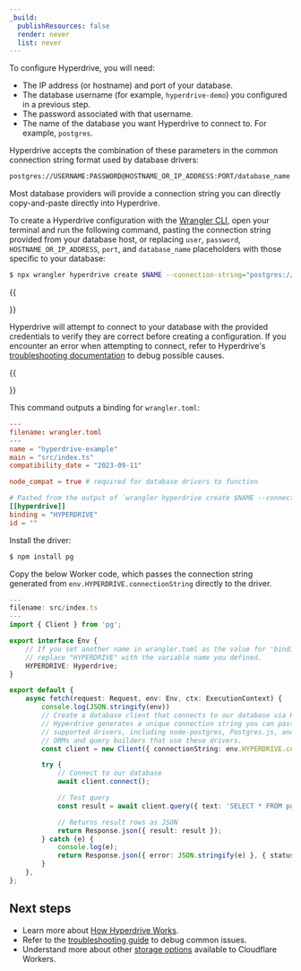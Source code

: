 ```yaml
---
_build:
  publishResources: false
  render: never
  list: never
---
```


To configure Hyperdrive, you will need:

- The IP address (or hostname) and port of your database.
- The database username (for example, `hyperdrive-demo`) you configured in a previous step.
- The password associated with that username.
- The name of the database you want Hyperdrive to connect to. For example, `postgres`.

Hyperdrive accepts the combination of these parameters in the common connection string format used by database drivers:

```sh
postgres://USERNAME:PASSWORD@HOSTNAME_OR_IP_ADDRESS:PORT/database_name
```

Most database providers will provide a connection string you can directly copy-and-paste directly into Hyperdrive.

To create a Hyperdrive configuration with the [Wrangler CLI](/workers/wrangler/install-and-update/), open your terminal and run the following command, pasting the connection string provided from your database host, or replacing `user`, `password`, `HOSTNAME_OR_IP_ADDRESS`, `port`, and `database_name` placeholders with those specific to your database:

```sh
$ npx wrangler hyperdrive create $NAME --connection-string="postgres://user:password@HOSTNAME_OR_IP_ADDRESS:PORT/database_name"
```

{{<Aside type="note">}}

Hyperdrive will attempt to connect to your database with the provided credentials to verify they are correct before creating a configuration. If you encounter an error when attempting to connect, refer to Hyperdrive's [troubleshooting documentation](/hyperdrive/observability/troubleshooting/) to debug possible causes.

{{</Aside>}}

This command outputs a binding for `wrangler.toml`:

```toml
---
filename: wrangler.toml
---
name = "hyperdrive-example"
main = "src/index.ts"
compatibility_date = "2023-09-11"

node_compat = true # required for database drivers to function

# Pasted from the output of `wrangler hyperdrive create $NAME --connection-string=[...]` above.
[[hyperdrive]]
binding = "HYPERDRIVE"
id = ""
```

Install the driver:

```sh
$ npm install pg
```

Copy the below Worker code, which passes the connection string generated from `env.HYPERDRIVE.connectionString` directly to the driver.

```ts
---
filename: src/index.ts
---
import { Client } from 'pg';

export interface Env {
	// If you set another name in wrangler.toml as the value for 'binding',
	// replace "HYPERDRIVE" with the variable name you defined.
	HYPERDRIVE: Hyperdrive;
}

export default {
	async fetch(request: Request, env: Env, ctx: ExecutionContext) {
		console.log(JSON.stringify(env))
		// Create a database client that connects to our database via Hyperdrive
		// Hyperdrive generates a unique connection string you can pass to
		// supported drivers, including node-postgres, Postgres.js, and the many
		// ORMs and query builders that use these drivers.
		const client = new Client({ connectionString: env.HYPERDRIVE.connectionString });

		try {
			// Connect to our database
			await client.connect();

			// Test query
			const result = await client.query({ text: 'SELECT * FROM pg_tables' });

			// Returns result rows as JSON
			return Response.json({ result: result });
		} catch (e) {
			console.log(e);
			return Response.json({ error: JSON.stringify(e) }, { status: 500 });
		}
	},
};
```

## Next steps

- Learn more about [How Hyperdrive Works](/hyperdrive/reference/how-hyperdrive-works/).
- Refer to the [troubleshooting guide](/hyperdrive/observability/troubleshooting/) to debug common issues.
- Understand more about other [storage options](/workers/platform/storage-options/) available to Cloudflare Workers.
